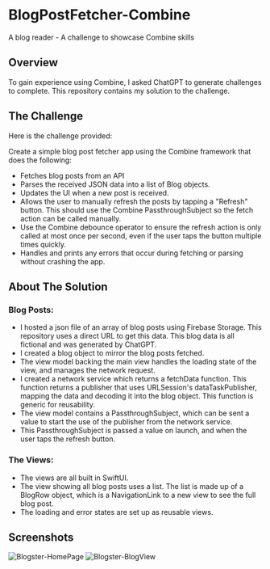 # BlogPostFetcher-Combine

A blog reader - A challenge to showcase Combine skills

## Overview

To gain experience using Combine, I asked ChatGPT to generate challenges to complete. This repository contains my solution to the challenge.

##  The Challenge

Here is the challenge provided:

Create a simple blog post fetcher app using the Combine framework that does the following:

- Fetches blog posts from an API
- Parses the received JSON data into a list of Blog objects.
- Updates the UI when a new post is received.
- Allows the user to manually refresh the posts by tapping a "Refresh" button. This should use the Combine PassthroughSubject so the fetch action can be called manually.
- Use the Combine debounce operator to ensure the refresh action is only called at most once per second, even if the user taps the button multiple times quickly.
- Handles and prints any errors that occur during fetching or parsing without crashing the app.

## About The Solution

### Blog Posts:
- I hosted a json file of an array of blog posts using Firebase Storage. This repository uses a direct URL to get this data. This blog data is all fictional and was generated by ChatGPT.
- I created a blog object to mirror the blog posts fetched.
- The view model backing the main view handles the loading state of the view, and manages the network request.
- I created a network service which returns a fetchData function. This function returns a publisher that uses URLSession's dataTaskPublisher, mapping the data and decoding it into the blog object. This function is generic for reusability.
- The view model contains a PassthroughSubject, which can be sent a value to start the use of the publisher from the network service.
- This PassthroughSubject is passed a value on launch, and when the user taps the refresh button.

### The Views:
- The views are all built in SwiftUI.
- The view showing all blog posts uses a list. The list is made up of a BlogRow object, which is a NavigationLink to a new view to see the full blog post.
- The loading and error states are set up as reusable views.

## Screenshots
![Blogster-HomePage](https://github.com/MattHeaney23/BlogPostFetcher-Combine/assets/129856192/3ddad033-ee57-4a9a-8742-ca62a802b2c0) ![Blogster-BlogView](https://github.com/MattHeaney23/BlogPostFetcher-Combine/assets/129856192/bc83be7d-46b5-4530-a36e-e36fdcb8c3db)


